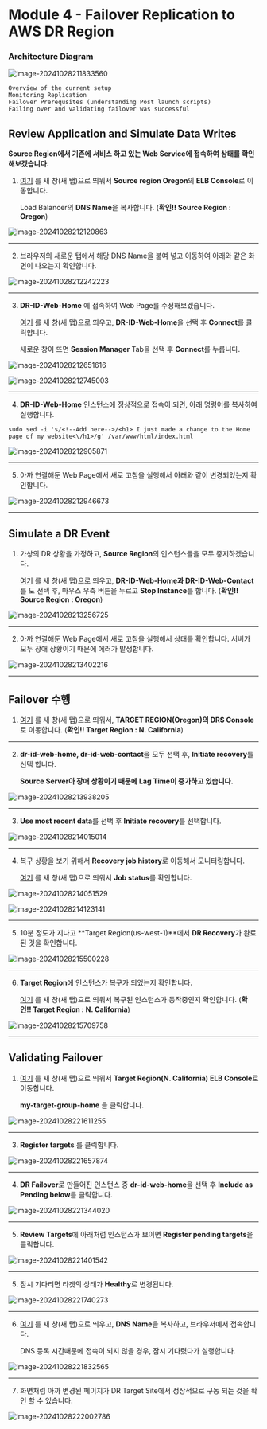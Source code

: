# Module 4 - Failover Replication to AWS DR Region

### Architecture Diagram



![image-20241028211833560](images/image-20241028211833560.png)

```
Overview of the current setup
Monitoring Replication
Failover Prerequsites (understanding Post launch scripts)
Failing over and validating failover was successful

```



## Review Application and Simulate Data Writes

**Source Region에서 기존에 서비스 하고 있는 Web Service에 접속하여 상태를 확인 해보겠습니다.**

1. [여기](https://us-west-2.console.aws.amazon.com/ec2/home?region=us-west-2#LoadBalancers:) 를 새 창(새 탭)으로 띄워서  **Source region Oregon**의 **ELB Console**로 이동합니다.

   Load Balancer의 **DNS Name**을 복사합니다.  (**확인!! Source Region : Oregon**)

![image-20241028212120863](images/image-20241028212120863.png)



---

2. 브라우저의 새로운 탭에서 해당 DNS Name을 붙여 넣고 이동하여 아래와 같은 화면이 나오는지 확인합니다.

![image-20241028212242223](images/image-20241028212242223.png)



---

3. **DR-ID-Web-Home** 에 접속하여 Web Page를 수정해보겠습니다. 

   [여기](https://us-west-2.console.aws.amazon.com/ec2/home?region=us-west-2#Instances:instanceState=running) 를 새 창(새 탭)으로 띄우고, **DR-ID-Web-Home**을 선택 후 **Connect**를 클릭합니다.

   새로운 창이 뜨면 **Session Manager** Tab을 선택 후 **Connect**를 누릅니다.

![image-20241028212651616](images/image-20241028212651616.png)

![image-20241028212745003](images/image-20241028212745003.png)



---

4. **DR-ID-Web-Home** 인스턴스에 정상적으로 접속이 되면, 아래 명령어를 복사하여 실행합니다.

```
sudo sed -i 's/<!--Add here-->/<h1> I just made a change to the Home page of my website<\/h1>/g' /var/www/html/index.html
```

![image-20241028212905871](images/image-20241028212905871.png)



---

5. 아까 연결해둔 Web Page에서 새로 고침을 실행해서 아래와 같이 변경되었는지 확인합니다.

![image-20241028212946673](images/image-20241028212946673.png)



---



## Simulate a DR Event

1. 가상의 DR 상황을 가정하고, **Source Region**의 인스턴스들을 모두 중지하겠습니다.

   [여기](https://us-west-2.console.aws.amazon.com/ec2/home?region=us-west-2#Instances:instanceState=running) 를 새 창(새 탭)으로 띄우고, **DR-ID-Web-Home과 DR-ID-Web-Contact**를 도 선택 후, 마우스 우측 버튼을 누르고 **Stop Instance**를 합니다.  (**확인!! Source Region : Oregon**)

![image-20241028213256725](images/image-20241028213256725.png)



---

2. 아까 연결해둔 Web Page에서 새로 고침을 실행해서 상태를 확인합니다. 서버가 모두 장애 상황이기 때문에 에러가 발생합니다.

![image-20241028213402216](images/image-20241028213402216.png)



---

## Failover 수행

1. [여기](https://us-west-1.console.aws.amazon.com/drs/home?region=us-west-1#/sourceServers) 를 새 창(새 탭)으로 띄워서, **TARGET REGION(Oregon)의 DRS Console**로 이동합니다.  (**확인!! Target Region : N. California**)



---

2. **dr-id-web-home, dr-id-web-contact**을 모두 선택 후, **Initiate recovery**를 선택 합니다.

   **Source Server아 장애 상황이기 때문에 Lag Time이 증가하고 있습니다.**

![image-20241028213938205](images/image-20241028213938205.png)



---

3. **Use most recent data**를 선택 후 **Initiate recovery**를 선택합니다.

![image-20241028214015014](images/image-20241028214015014.png)



---

4. 복구 상황을 보기 위해서 **Recovery job history**로 이동해서 모니터링합니다.

   [여기](https://us-west-1.console.aws.amazon.com/drs/home?region=us-west-1#/launchHistory) 를 새 창(새 탭)으로 띄워서 **Job status**를 확인합니다.

![image-20241028214051529](images/image-20241028214051529.png)

![image-20241028214123141](images/image-20241028214123141.png)



---

5. 10분 정도가 지나고 **Target Region(us-west-1)**에서 **DR Recovery**가 완료된 것을 확인합니다.

![image-20241028215500228](images/image-20241028215500228.png)



---

6. **Target Region**에 인스턴스가 복구가 되었는지 확인합니다.

   [여기](https://us-west-1.console.aws.amazon.com/ec2/home?region=us-west-1#Instances:instanceState=running) 를 새 창(새 탭)으로 띄워서 복구된 인스턴스가 동작중인지 확인합니다. (**확인!! Target Region : N. California**)

![image-20241028215709758](images/image-20241028215709758.png)



---

## Validating Failover

1. [여기](https://us-west-1.console.aws.amazon.com/ec2/home?region=us-west-1#TargetGroups:) 를 새 창(새 탭)으로 띄워서 **Target Region(N. California) ELB Console**로 이동합니다. 

   **my-target-group-home** 을 클릭합니다.

![image-20241028221611255](images/image-20241028221611255.png)



---

3. **Register targets** 를 클릭합니다.

![image-20241028221657874](images/image-20241028221657874.png)



---

4. **DR Failover**로 만들어진 인스턴스 중 **dr-id-web-home**을 선택 후  **Include as Pending below**를 클릭합니다.

![image-20241028221344020](images/image-20241028221344020.png)



---

5. **Review Targets**에 아래처럼 인스턴스가 보이면 **Register pending targets**을 클릭합니다.

![image-20241028221401542](images/image-20241028221401542.png)



---

5. 잠시 기다리면 타겟의 상태가 **Healthy**로 변경됩니다.

![image-20241028221740273](images/image-20241028221740273.png)



---

6. [여기](https://us-west-1.console.aws.amazon.com/ec2/home?region=us-west-1#LoadBalancers:) 를 새 창(새 탭)으로 띄우고, **DNS Name**을 복사하고, 브라우저에서 접속합니다.

   DNS 등록 시간때문에 접속이 되지 않을 경우, 잠시 기다렸다가 실행합니다.

![image-20241028221832565](images/image-20241028221832565.png)



---

7. 화면처럼 아까 변경된 페이지가 DR Target Site에서 정상적으로 구동 되는 것을 확인 할 수 있습니다.

![image-20241028222002786](images/image-20241028222002786.png)





















































